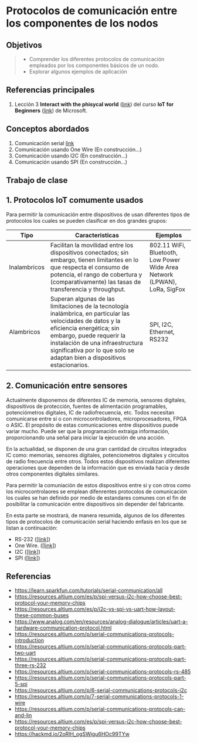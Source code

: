 # Protocolos de comunicación entre los componentes de los nodos

## Objetivos

>* Comprender los diferentes protocolos de comunicación empleados por los componentes básicos de un nodo.
>* Explorar algunos ejemplos de aplicación

## Referencias principales

1. Lección 3 **Interact with the phisycal world** ([link](https://github.com/microsoft/IoT-For-Beginners/blob/main/1-getting-started/lessons/2-deeper-dive/README.md)) del curso **IoT for Beginners** ([link](https://github.com/microsoft/IoT-For-Beginners)) de Microsoft.

## Conceptos abordados

1. Comunicación serial [link](https://udea-iot.github.io/UdeA_IoT-page/docs/sesiones/percepcion/sesion4/)
2. Comunicación usando One Wire (En construcción...)
3. Comunicación usando I2C (En construcción...)
4. Comunicación usando SPI (En construcción...)

## Trabajo de clase

## 1. Protocolos IoT comumente usados

Para permitir la comunicación entre dispositivos de usan diferentes tipos de protocolos los cuales se pueden clasificar en dos grandes grupos:

|Tipo|Caracteristicas|Ejemplos|
|---|---|---|
|Inalambricos|Facilitan la movilidad entre los dispositivos conectados; sin embargo, tienen limitantes en lo que respecta el consumo de potencia, el rango de cobertura y (comparativamente) las tasas de transferencia y throughput.|802.11 WiFi, Bluetooth, Low Power Wide Area Network (LPWAN), LoRa, SigFox|
|Alambricos|Superan algunas de las limitaciones de la tecnología inalámbrica, en particular las velocidades de datos y la eficiencia energética; sin embargo, puede requerir la instalación de una infraestructura significativa por lo que solo se adaptan bien a dispositivos estacionarios.|SPI, I2C, Ethernet, RS232|

## 2. Comunicación entre sensores

Actualmente disponemos de diferentes IC de memoria, sensores digitales, dispositivos de protección, fuentes de alimentación programables, potenciómetros digitales, IC de radiofrecuencia, etc. Todos necesitan comunicarse entre sí o con microcontroladores, microprocesadores, FPGA o ASIC. El propósito de estas comunicaciones entre dispositivos puede variar mucho. Puede ser que la programación extraiga información, proporcionando una señal para iniciar la ejecución de una acción.

En la actualidad, se disponen de una gran cantidad de circuitos integrados IC como: memorias, sensores digitales, potenciometros digitales y circuitos de radio frecuencia entre otros. Todos estos dispositivos realizan diferentes operaciones que dependen de la información que es enviada hacia y desde otros componentes digitales similares. 

Para permitir la comuniación de estos dispositivos entre si y con otros como los microcontrolaores se emplean difenrentes protocolos de comunicación los cuales se han definido por medio de estandares comunes con el fin de posibilitar la comunicación entre dispositivos sin depender del fabricante.

En esta parte se mostrará, de manera resumida, algunos de los diferentes tipos de protocolos de comunicación serial haciendo enfasis en los que se listan a continuación:
* RS-232 ([[link]](RS_232/README.md))
* One Wire. ([[link]](one-wire/README.md))
* I2C ([[link]](I2C/README.md))
* SPI ([[link]](SPI/README.md))

## Referencias

* https://learn.sparkfun.com/tutorials/serial-communication/all
* https://resources.altium.com/es/p/spi-versus-i2c-how-choose-best-protocol-your-memory-chips
* https://resources.altium.com/es/p/i2c-vs-spi-vs-uart-how-layout-these-common-buses
* https://www.analog.com/en/resources/analog-dialogue/articles/uart-a-hardware-communication-protocol.html
* https://resources.altium.com/p/serial-communications-protocols-introduction
* https://resources.altium.com/p/serial-communications-protocols-part-two-uart
* https://resources.altium.com/p/serial-communications-protocols-part-three-rs-232
* https://resources.altium.com/p/serial-communications-protocols-rs-485
* https://resources.altium.com/p/serial-communications-protocols-part-5-spi
* https://resources.altium.com/p/6-serial-communications-protocols-i2c
* https://resources.altium.com/p/7-serial-communications-protocols-1-wire
* https://resources.altium.com/p/serial-communications-protocols-can-and-lin
* https://resources.altium.com/es/p/spi-versus-i2c-how-choose-best-protocol-your-memory-chips
* https://hackmd.io/2oRlH_ogSWigu6HOc99TYw
